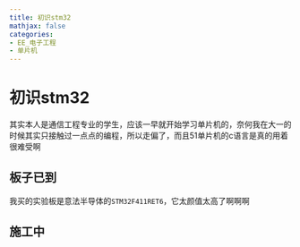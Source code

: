 ```yaml
---
title: 初识stm32
mathjax: false
categories:
- EE_电子工程
- 单片机
---
```



# 初识stm32
其实本人是通信工程专业的学生，应该一早就开始学习单片机的，奈何我在大一的时候其实只接触过一点点的编程，所以走偏了，而且51单片机的c语言是真的用着很难受啊


<!--more-->
## 板子已到
我买的实验板是意法半导体的`STM32F411RET6`，它太颜值太高了啊啊啊

## 施工中